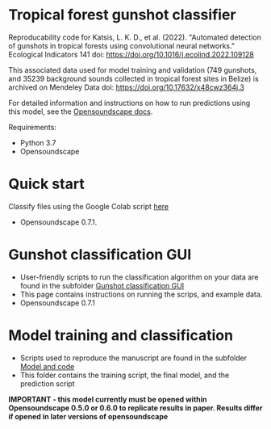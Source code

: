 # Tropical forest gunshot classifier

Reproducability code for Katsis, L. K. D., et al. (2022). "Automated detection of gunshots in tropical forests using convolutional neural networks." Ecological Indicators 141 doi: https://doi.org/10.1016/j.ecolind.2022.109128

This associated data used for model training and validation (749 gunshots, and 35239 background sounds collected in tropical forest sites in Belize) is archived on Mendeley Data doi: https://doi.org/10.17632/x48cwz364j.3 

For detailed information and instructions on how to run predictions using this model, see the [Opensoundscape docs](http://opensoundscape.org/en/latest/index.html).

Requirements:
- Python 3.7
- Opensoundscape

# Quick start
Classify files using the Google Colab script [here](https://colab.research.google.com/github/lydiakatsis/tropical_forest_gunshot_classifier/blob/main/Gunshot%20classification%20GUI/Gunshot_classifier_colab.ipynb)
* Opensoundscape 0.7.1. 

# Gunshot classification GUI #
* User-friendly scripts to run the classification algorithm on your data are found in the subfolder [Gunshot classification GUI](https://github.com/lydiakatsis/tropical_forest_gunshot_classifier/tree/main/Gunshot%20classification%20GUI)
* This page contains instructions on running the scrips, and example data.
* Opensoundscape 0.7.1

# Model training and classification #
* Scripts used to reproduce the manuscript are found in the subfolder [Model and code](https://github.com/lydiakatsis/tropical_forest_gunshot_classifier/tree/main/Model%20and%20code)
* This folder contains the training script, the final model, and the prediction script

**IMPORTANT - this model currently must be opened within Opensoundscape 0.5.0 or 0.6.0 to replicate results in paper. Results differ if opened in later versions of opensoundscape**

